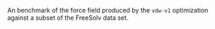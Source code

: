 An benchmark of the force field produced by the `vdw-v1` optimization against a subset of the FreeSolv data set.